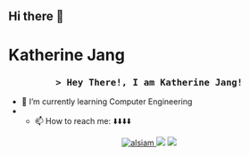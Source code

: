## Hi there 👋

# Katherine Jang
<!-- Intro  -->
<h3 align="center">
        <samp>&gt; Hey There!, I am Katherine Jang!
<!--                 <b><a target="_blank" href="https://alsiam.com">Al Siam</a></b> -->
        </samp>
</h3>

- 🌱 I’m currently learning Computer Engineering
- - 📫 How to reach me: ⬇️⬇️⬇️⬇️

<p align="center">
<!--  <a href="https://alsiam.com" target="blank">
  <img src="https://img.shields.io/badge/Website-DC143C?style=for-the-badge&logo=medium&logoColor=white" alt="alsiam" />
 </a> -->
 <a href="https://www.linkedin.com/in/heeju-jang-47b818268/" target="_blank">
  <img src="https://img.shields.io/badge/LinkedIn-0077B5?style=for-the-badge&logo=linkedin&logoColor=white" alt="alsiam"/>
 </a>
 <!-- <a href="https://dev.to/alsiam" target="_blank">
  <img src="https://img.shields.io/badge/dev.to-0A0A0A?style=for-the-badge&logo=dev.to&logoColor=white" alt="alsiam" />
 </a> -->
<!--  <a href="https://twitter.com/_alsiam" target="_blank">
  <img src="https://img.shields.io/badge/Twitter-1DA1F2?style=for-the-badge&logo=twitter&logoColor=white" />
 </a>
 <a href="https://instagram.com/_alsiam" target="_blank">
  <img src="https://img.shields.io/badge/Instagram-fe4164?style=for-the-badge&logo=instagram&logoColor=white" alt="alsiam" /> -->
   <a href="mailto:heejuj.dev@gmail.com"><img src="https://img.shields.io/badge/Gmail-D0A9F5?style=for-the-badge&logo=Gmail&logoColor=white&link=mailto:heejuj.dev@gmail.com"/></a>
   <a href="https://apps.apple.com/us/developer/heeju-jang/id1659801777" target="_blank">
  <img src="https://img.shields.io/badge/App_Store-0D96F6?style=for-the-badge&logo=app-store&logoColor=white" />
 </a>
</p>
<br />



<!--
**dev-katherine/dev-katherine** is a ✨ _special_ ✨ repository because its `README.md` (this file) appears on your GitHub profile.

Here are some ideas to get you started:

- 🔭 I’m currently working on ...
- 🌱 I’m currently learning ...
- 👯 I’m looking to collaborate on ...
- 🤔 I’m looking for help with ...
- 💬 Ask me about ...
- 📫 How to reach me: ...
- 😄 Pronouns: ...
- ⚡ Fun fact: ...
-->

